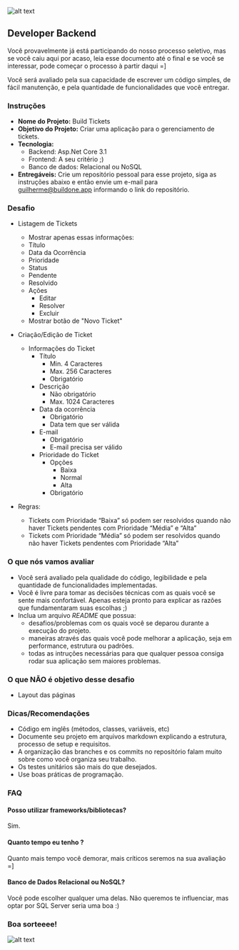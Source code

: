 ![alt text](https://buildone.blob.core.windows.net/images/logo_tecnologia_default.png "Buildone Tecnologia")

## Developer Backend

Você provavelmente já está participando do nosso processo seletivo, mas se você caiu aqui por acaso, leia esse documento até o final e se você se interessar, pode começar o processo à partir daqui =]

Você será avaliado pela sua capacidade de escrever um código simples, de fácil manutenção, e pela quantidade de funcionalidades que você entregar.

### Instruções

- **Nome do Projeto:** Build Tickets
- **Objetivo do Projeto:** Criar uma aplicação para o gerenciamento de tickets.
- **Tecnologia:** 
    - Backend: Asp.Net Core 3.1
    - Frontend: A seu critério ;) 
    - Banco de dados: Relacional ou NoSQL
- **Entregáveis:** Crie um repositório pessoal para esse projeto, siga as instruções abaixo e então envie um e-mail para guilherme@buildone.app informando o link do repositório.

### Desafio

- Listagem de Tickets
    - Mostrar apenas essas informações:
    - Título
    - Data da Ocorrência
    - Prioridade
    - Status
    - Pendente
    - Resolvido
    - Ações
      - Editar
      - Resolver
      - Excluir
    - Mostrar botão de "Novo Ticket"
    
 - Criação/Edição de Ticket
    - Informações do Ticket
      - Título
        - Min. 4 Caracteres
        - Max. 256 Caracteres
        - Obrigatório
      - Descrição
        - Não obrigatório
        - Max. 1024 Caracteres
      - Data da ocorrência
        - Obrigatório
        - Data tem que ser válida
      - E-mail
        - Obrigatório
        - E-mail precisa ser válido
      - Prioridade do Ticket
        - Opções
          - Baixa
          - Normal
          - Alta
        - Obrigatório
- Regras: 
  - Tickets com Prioridade “Baixa” só podem ser resolvidos quando não haver Tickets pendentes com Prioridade “Média” e “Alta”
  - Tickets com Prioridade “Média” só podem ser resolvidos quando não haver Tickets pendentes com Prioridade “Alta”


### O que nós vamos avaliar
- Você será avaliado pela qualidade do código, legibilidade e pela quantidade de funcionalidades implementadas.
- Você é livre para tomar as decisões técnicas com as quais você se sente mais confortável. Apenas esteja pronto para explicar as razões que fundamentaram suas escolhas ;)
- Inclua um arquivo *README* que possua:
  - desafios/problemas com os quais você se deparou durante a execução do projeto.
  - maneiras através das quais você pode melhorar a aplicação, seja em performance, estrutura ou padrões. 
  - todas as intruções necessárias para que qualquer pessoa consiga rodar sua aplicação sem maiores problemas.
  
 ### O que NÃO é objetivo desse desafio
 - Layout das páginas
 

### Dicas/Recomendações
- Código em inglês (métodos, classes, variáveis, etc)
- Documente seu projeto em arquivos markdown explicando a estrutura, processo de setup e requisitos.
- A organização das branches e os commits no repositório falam muito sobre como você organiza seu trabalho.
- Os testes unitários são mais do que desejados.
- Use boas práticas de programação.

### FAQ

#### Posso utilizar frameworks/bibliotecas?

Sim.

#### Quanto tempo eu tenho ?

Quanto mais tempo você demorar, mais críticos seremos na sua avaliação =]

#### Banco de Dados Relacional ou NoSQL?

Você pode escolher qualquer uma delas. Não queremos te influenciar, mas optar por SQL Server seria uma boa :)

### Boa sorteeee! 

![alt text](https://theplaylist.net/wp-content/uploads/2020/03/Michael-scott-The-Office-Steve-Carell-750x400.jpg "Boa sorteeee! ")
